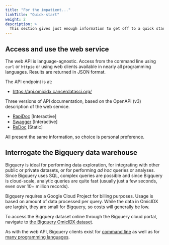```yaml
---
title: "For the impatient..."
linkTitle: "Quick-start"
weight: 2
description: >
  This section gives just enough information to get off to a quick start using OmicIDX.
---
```


## Access and use the web service

The web API is language-agnostic. Access from the command line using `curl` or `httpie` or using web clients available in nearly all programming languages. Results are returned in JSON format.

The API endpoint is at:

- https://api.omicidx.cancerdatasci.org/

Three versions of API documentation, based on the OpenAPI (v3) description of the web service. 

- [RapiDoc](https://api.omicidx.cancerdatasci.org/docs) [Interactive]
- [Swagger](https://api.omicidx.cancerdatasci.org/swaggerdoc) [Interactive]
- [ReDoc](https://api.omicidx.cancerdatasci.org/redoc) [Static]

All present the same information, so choice is personal preference.

## Interrogate the Bigquery data warehouse

Bigquery is ideal for performing data exploration, for integrating with other public or private datasets, or for performing *ad hoc* queries or analyses. Since Bigquery uses SQL, complex queries are possible and since Bigquery is cloud-scale, analytic queries are quite fast (usually just a few seconds, even over 10+ million records).

Bigquery requires a Google Cloud Project for billing purposes. Usage is based on amount of data processed per query. While the data in OmicIDX are largish, they are small for Bigquery, so costs will generally be low.

To access the Bigquery dataset online through the Bigquery cloud portal, navigate to [the Bigquery OmicIDX dataset](https://console.cloud.google.com/bigquery?project=isb-cgc-01-0006&folder&organizationId&p=isb-cgc-01-0006&d=omicidx&page=dataset).

As with the web API, Bigquery clients exist for [command line](https://cloud.google.com/bigquery/docs/reference/bq-cli-reference) as well as for [many programming languages](https://cloud.google.com/bigquery/docs/reference/libraries). 

